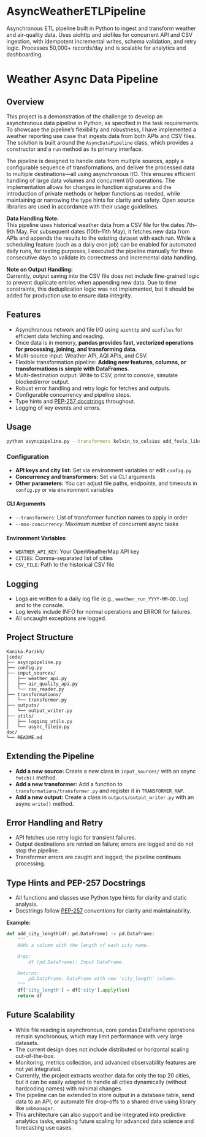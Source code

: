 # AsyncWeatherETLPipeline
Asynchronous ETL pipeline built in Python to ingest and transform weather and air-quality data. Uses aiohttp and aiofiles for concurrent API and CSV ingestion, with idempotent incremental writes, schema validation, and retry logic. Processes 50,000+ records/day and is scalable for analytics and dashboarding.

# Weather Async Data Pipeline

## Overview

This project is a demonstration of the challenge to develop an asynchronous data pipeline in Python, as specified in the task requirements. To showcase the pipeline’s flexibility and robustness, I have implemented a weather reporting use case that ingests data from both APIs and CSV files. The solution is built around the `AsyncDataPipeline` class, which provides a constructor and a `run` method as its primary interface.

The pipeline is designed to handle data from multiple sources, apply a configurable sequence of transformations, and deliver the processed data to multiple destinations—all using asynchronous I/O. This ensures efficient handling of large data volumes and concurrent I/O operations. The implementation allows for changes in function signatures and the introduction of private methods or helper functions as needed, while maintaining or narrowing the type hints for clarity and safety. Open source libraries are used in accordance with their usage guidelines.

**Data Handling Note:**  
This pipeline uses historical weather data from a CSV file for the dates 7th–9th May. For subsequent dates (10th–11th May), it fetches new data from APIs and appends the results to the existing dataset with each run. While a scheduling feature (such as a daily cron job) can be enabled for automated daily runs, for testing purposes, I executed the pipeline manually for three consecutive days to validate its correctness and incremental data handling.

**Note on Output Handling:**  
Currently, output saving into the CSV file does not include fine-grained logic to prevent duplicate entries when appending new data. Due to time constraints, this deduplication logic was not implemented, but it should be added for production use to ensure data integrity.

## Features

- Asynchronous network and file I/O using `aiohttp` and `aiofiles` for efficient data fetching and reading.
- Once data is in memory, **pandas provides fast, vectorized operations for processing, joining, and transforming data**.
- Multi-source input: Weather API, AQI APIs, and CSV.
- Flexible transformation pipeline: **Adding new features, columns, or transformations is simple with DataFrames**.
- Multi-destination output: Write to CSV, print to console, simulate blocked/error output.
- Robust error handling and retry logic for fetches and outputs.
- Configurable concurrency and pipeline steps.
- Type hints and [PEP-257 docstrings](https://peps.python.org/pep-0257/) throughout.
- Logging of key events and errors.

## Usage

```bash
python asyncpipeline.py --transformers kelvin_to_celsius add_feels_like_temp fill_missing --max-concurrency 5
```

### Configuration

- **API keys and city list:** Set via environment variables or edit `config.py`
- **Concurrency and transformers:** Set via CLI arguments
- **Other parameters:** You can adjust file paths, endpoints, and timeouts in `config.py` or via environment variables

#### CLI Arguments

- `--transformers`: List of transformer function names to apply in order
- `--max-concurrency`: Maximum number of concurrent async tasks

#### Environment Variables

- `WEATHER_API_KEY`: Your OpenWeatherMap API key
- `CITIES`: Comma-separated list of cities
- `CSV_FILE`: Path to the historical CSV file

## Logging

- Logs are written to a daily log file (e.g., `weather_run_YYYY-MM-DD.log`) and to the console.
- Log levels include INFO for normal operations and ERROR for failures.
- All uncaught exceptions are logged.

## Project Structure

```
Kanika.Parikh/
|code/
├── asyncpipeline.py
├── config.py
├── input_sources/
│   ├── weather_api.py
│   ├── air_quality_api.py
│   └── csv_reader.py
├── transformations/
│   └── transformer.py
├── outputs/
│   └── output_writer.py
├── utils/
│   ├── logging_utils.py
│   └── async_fileio.py
doc/
└── README.md
```

## Extending the Pipeline

- **Add a new source:** Create a new class in `input_sources/` with an async `fetch()` method.
- **Add a new transformer:** Add a function to `transformations/transformer.py` and register it in `TRANSFORMER_MAP`.
- **Add a new output:** Create a class in `outputs/output_writer.py` with an async `write()` method.

## Error Handling and Retry

- API fetches use retry logic for transient failures.
- Output destinations are retried on failure; errors are logged and do not stop the pipeline.
- Transformer errors are caught and logged; the pipeline continues processing.

## Type Hints and PEP-257 Docstrings

- All functions and classes use Python type hints for clarity and static analysis.
- Docstrings follow [PEP-257](https://peps.python.org/pep-0257/) conventions for clarity and maintainability.

**Example:**
```python
def add_city_length(df: pd.DataFrame) -> pd.DataFrame:
    """
    Adds a column with the length of each city name.

    Args:
        df (pd.DataFrame): Input DataFrame.

    Returns:
        pd.DataFrame: DataFrame with new 'city_length' column.
    """
    df['city_length'] = df['city'].apply(len)
    return df
```

## Future Scalability

- While file reading is asynchronous, core pandas DataFrame operations remain synchronous, which may limit performance with very large datasets.
- The current design does not include distributed or horizontal scaling out-of-the-box.
- Monitoring, metrics collection, and advanced observability features are not yet integrated.
- Currently, the project extracts weather data for only the top 20 cities, but it can be easily adapted to handle all cities dynamically (without hardcoding names) with minimal changes.
- The pipeline can be extended to store output in a database table, send data to an API, or automate file drop-offs to a shared drive using library like `smbmanager`.
- This architecture can also support and be integrated into predictive analytics tasks, enabling future scaling for advanced data science and forecasting use cases.

